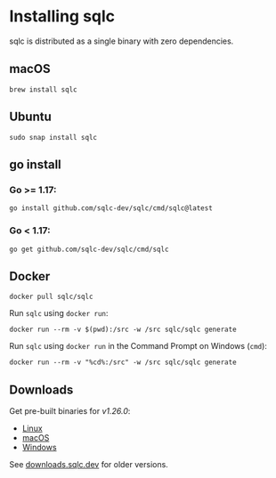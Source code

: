 # Installing sqlc

sqlc is distributed as a single binary with zero dependencies.

## macOS

```
brew install sqlc
```

## Ubuntu

```
sudo snap install sqlc
```

## go install 

### Go >= 1.17:

```
go install github.com/sqlc-dev/sqlc/cmd/sqlc@latest
```

### Go < 1.17:

```
go get github.com/sqlc-dev/sqlc/cmd/sqlc
```

## Docker

```
docker pull sqlc/sqlc
```

Run `sqlc` using `docker run`:

```
docker run --rm -v $(pwd):/src -w /src sqlc/sqlc generate
```

Run `sqlc` using `docker run` in the Command Prompt on Windows (`cmd`):

```
docker run --rm -v "%cd%:/src" -w /src sqlc/sqlc generate
```

## Downloads

Get pre-built binaries for *v1.26.0*:

- [Linux](https://downloads.sqlc.dev/sqlc_1.26.0_linux_amd64.tar.gz)
- [macOS](https://downloads.sqlc.dev/sqlc_1.26.0_darwin_amd64.zip)
- [Windows](https://downloads.sqlc.dev/sqlc_1.26.0_windows_amd64.zip)

See [downloads.sqlc.dev](https://downloads.sqlc.dev/) for older versions.
